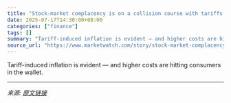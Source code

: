 ```yaml
---
title: "Stock-market complacency is on a collision course with tariffs. Investors, buckle up."
date: 2025-07-17T14:30:00+08:00
categories: ["finance"]
tags: []
summary: "Tariff-induced inflation is evident — and higher costs are hitting consumers in the wallet."
source_url: "https://www.marketwatch.com/story/stock-market-complacency-is-on-a-collision-course-with-tariffs-investors-buckle-up-7975fefe?mod=mw_rss_topstories"
---
```


Tariff-induced inflation is evident — and higher costs are hitting consumers in the wallet.

---

*来源: [原文链接](https://www.marketwatch.com/story/stock-market-complacency-is-on-a-collision-course-with-tariffs-investors-buckle-up-7975fefe?mod=mw_rss_topstories)*
